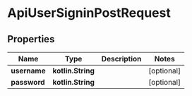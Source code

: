 
# ApiUserSigninPostRequest

## Properties
Name | Type | Description | Notes
------------ | ------------- | ------------- | -------------
**username** | **kotlin.String** |  |  [optional]
**password** | **kotlin.String** |  |  [optional]



